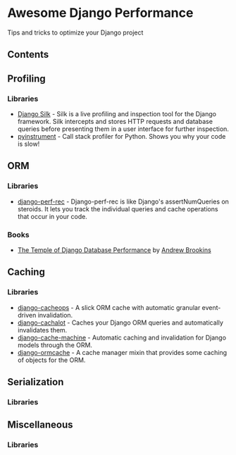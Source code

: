 # Awesome Django Performance

Tips and tricks to optimize your Django project

## Contents

## Profiling

### Libraries

- [Django Silk](https://github.com/jazzband/django-silk) - Silk is a live profiling and inspection tool for the Django framework. Silk intercepts and stores HTTP requests and database queries before presenting them in a user interface for further inspection.
- [pyinstrument](https://github.com/joerick/pyinstrument) - Call stack profiler for Python. Shows you why your code is slow!

## ORM

### Libraries

- [django-perf-rec](https://github.com/adamchainz/django-perf-rec) - Django-perf-rec is like Django's assertNumQueries on steroids. It lets you track the individual queries and cache operations that occur in your code.

### Books

- [The Temple of Django Database Performance](https://spellbookpress.com/books/temple-of-django-database-performance/) by [Andrew Brookins](https://andrewbrookins.com/)

## Caching

### Libraries

- [django-cacheops](https://github.com/Suor/django-cacheops) - A slick ORM cache with automatic granular event-driven invalidation.
- [django-cachalot](https://github.com/noripyt/django-cachalot) - Caches your Django ORM queries and automatically invalidates them.
- [django-cache-machine](https://github.com/django-cache-machine/django-cache-machine) - Automatic caching and invalidation for Django models through the ORM.
- [django-ormcache](https://github.com/educreations/django-ormcache) - A cache manager mixin that provides some caching of objects for the ORM.

## Serialization

### Libraries

## Miscellaneous

### Libraries
